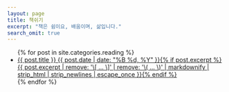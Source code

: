 ```yaml
---
layout: page
title: 책쉬기
excerpt: "책은 쉼이요, 배움이며, 삶입니다."
search_omit: true
---
```


<ul class="post-list">
{% for post in site.categories.reading %} 
  <li><article><a href="{{ site.url }}{{ post.url }}">{{ post.title }} <span class="entry-date"><time datetime="{{ post.date | date_to_xmlschema }}">{{ post.date | date: "%B %d, %Y" }}</time></span>{% if post.excerpt %} <span class="excerpt">{{ post.excerpt | remove: '\[ ... \]' | remove: '\( ... \)' | markdownify | strip_html | strip_newlines | escape_once }}</span>{% endif %}</a></article></li>
{% endfor %}
</ul>
